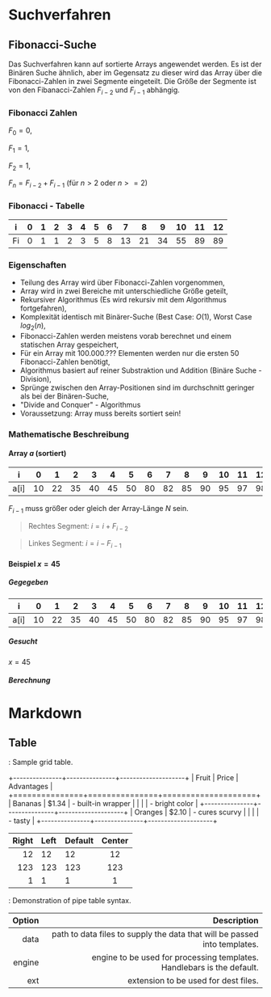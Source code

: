 # Suchverfahren

## Fibonacci-Suche
Das Suchverfahren kann auf sortierte Arrays angewendet werden. Es ist der Binären Suche ähnlich, aber im Gegensatz zu dieser wird das Array über die Fibonacci-Zahlen in zwei Segmente eingeteilt. Die Größe der Segmente ist von den Fibanacci-Zahlen $F_{i-2}$ und $F_{i-1}$ abhängig.

### Fibonacci Zahlen

$F_{0}=0$,

$F_{1}=1$,

$F_{2}=1$,

$F_{n}=F_{i-2}+F_{i-1}$ (für $n > 2$ oder $n >= 2$)


### Fibonacci - Tabelle

|  i |  0 |  1 |  2 |  3 |  4 |  5 |  6 |  7 |  8 |  9 | 10 | 11 | 12 |
|----|----|----|----|----|----|----|----|----|----|----|----|----|----|
| Fi |  0 |  1 |  1 |  2 |  3 |  5 |  8 | 13 | 21 | 34 | 55 | 89 | 89 |


### Eigenschaften
 * Teilung des Array wird über Fibonacci-Zahlen vorgenommen,
 * Array wird in zwei Bereiche mit unterschiedliche Größe geteilt,
 * Rekursiver Algorithmus (Es wird rekursiv mit dem Algorithmus fortgefahren),
 * Komplexität identisch mit Binärer-Suche (Best Case: $O(1)$, Worst Case $log_{2}(n)$,
 * Fibonacci-Zahlen werden meistens vorab berechnet und einem statischen Array gespeichert, 
 * Für ein Array mit 100.000.??? Elementen werden nur die ersten 50 Fibonacci-Zahlen benötigt,
 * Algorithmus basiert auf reiner Substraktion und Addition (Binäre Suche - Division),
 * Sprünge zwischen den Array-Positionen sind im durchschnitt geringer als bei der Binären-Suche,
 * "Divide and Conquer" - Algorithmus
 * Voraussetzung: Array muss bereits sortiert sein!


### Mathematische Beschreibung

#### Array $a$ (sortiert) 

|    i |  0 |  1 |  2 |  3 |  4 |  5 |  6 |  7 |  8 |  9 | 10 | 11 | 12 | 13 |
|------|----|----|----|----|----|----|----|----|----|----|----|----|----|----|
| a[i] | 10 | 22 | 35 | 40 | 45 | 50 | 80 | 82 | 85 | 90 | 95 | 97 | 98 |  - |  


$F_{i-1}$ muss größer oder gleich der Array-Länge $N$ sein.


> Rechtes Segment: $i = i + F_{i-2}$

> Linkes Segment: $i = i - F_{i-1}$

#### Beispiel $x=45$

##### Gegegeben

|    i |  0 |  1 |  2 |  3 |  4 |  5 |  6 |  7 |  8 |  9 | 10 | 11 | 12 | 13 |
|:----:|:--:|:--:|:--:|:--:|:--:|:--:|:--:|:--:|:--:|:--:|:--:|:--:|:--:|:--:|
| a[i] | 10 | 22 | 35 | 40 | 45 | 50 | 80 | 82 | 85 | 90 | 95 | 97 | 98 |  - |


##### Gesucht

$x=45$

##### Berechnung	



# Markdown 

## Table 

: Sample grid table.

+---------------+---------------+--------------------+
| Fruit         | Price         | Advantages         |
+===============+===============+====================+
| Bananas       | $1.34         | - built-in wrapper |
|               |               | - bright color     |
+---------------+---------------+--------------------+
| Oranges       | $2.10         | - cures scurvy     |
|               |               | - tasty            |
+---------------+---------------+--------------------+

| Right | Left | Default | Center |
|------:|:-----|---------|:------:|
|   12  |  12  |    12   |    12  |
|  123  |  123 |   123   |   123  |
|    1  |    1 |     1   |     1  |

  : Demonstration of pipe table syntax.

| Option | Description |
| ------:| -----------:|
| data   | path to data files to supply the data that will be passed into templates. |
| engine | engine to be used for processing templates. Handlebars is the default. |
| ext    | extension to be used for dest files. |

